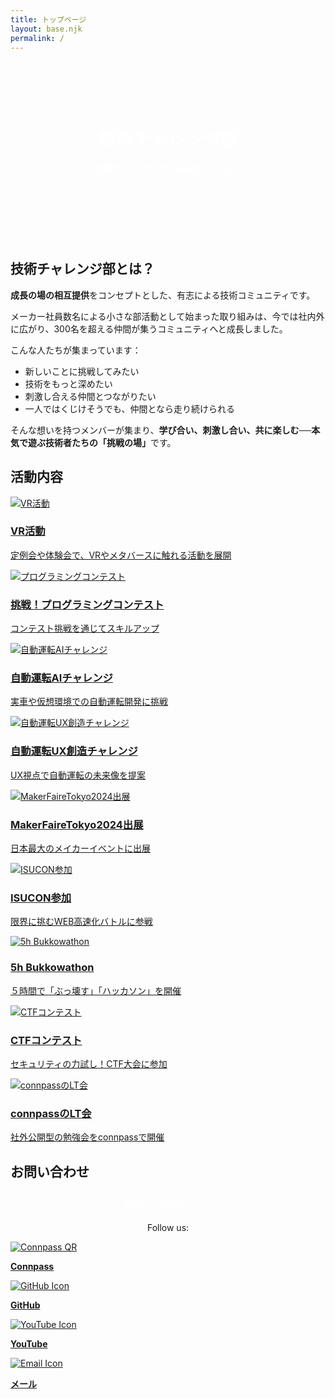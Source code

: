 ```yaml
---
title: トップページ
layout: base.njk
permalink: /
---
```


<header style="background: url('./images/challenge-club-backpanel.png') center/cover no-repeat; color: white; text-align: center; padding: 4rem 1rem; font-weight: bold; position: relative;" id="top">
  <h1>技術チャレンジ部</h1>
  <p>探究とつながりで、未来をつくる。</p>
</header>
<section id="about">
  <h2>技術チャレンジ部とは？</h2>
  <p><strong>成長の場の相互提供</strong>をコンセプトとした、有志による技術コミュニティです。</p>
  <p>メーカー社員数名による小さな部活動として始まった取り組みは、今では社内外に広がり、300名を超える仲間が集うコミュニティへと成長しました。</p>
  <p>こんな人たちが集まっています：</p>
  <ul>
    <li>新しいことに挑戦してみたい</li>
    <li>技術をもっと深めたい</li>
    <li>刺激し合える仲間とつながりたい</li>
    <li>一人ではくじけそうでも、仲間となら走り続けられる</li>
  </ul>
  <p>そんな想いを持つメンバーが集まり、<strong>学び合い、刺激し合い、共に楽しむ──本気で遊ぶ技術者たちの「挑戦の場」</strong>です。</p>
</section>

<section id="activities">
  <h2>活動内容</h2>
  <div class="card-container">
    <a href="https://github.com/ChallengeClub/vr-meetups" target="_blank" class="card">
      <img src="images/vr.png" alt="VR活動">
      <div class="card-content">
        <h3>VR活動</h3>
        <p>定例会や体験会で、VRやメタバースに触れる活動を展開</p>
      </div>
    </a>
    <a href="/activities/programming_contest/" target="_blank" class="card">
      <img src="images/programming.png" alt="プログラミングコンテスト">
      <div class="card-content">
        <h3>挑戦！プログラミングコンテスト</h3>
        <p>コンテスト挑戦を通じてスキルアップ</p>
      </div>
    </a>
    <a href="/activities/automotive_ai_challenge/" target="_blank" class="card">
      <img src="images/ai.png" alt="自動運転AIチャレンジ">
      <div class="card-content">
        <h3>自動運転AIチャレンジ</h3>
        <p>実車や仮想環境での自動運転開発に挑戦</p>
      </div>
    </a>
    <a href="/activities/automotive_uxchallenge/" target="_blank" class="card">
      <img src="images/ux.png" alt="自動運転UX創造チャレンジ">
      <div class="card-content">
        <h3>自動運転UX創造チャレンジ</h3>
        <p>UX視点で自動運転の未来像を提案</p>
      </div>
    </a>
    <a href="/activities/makerfaire/" target="_blank" class="card">
      <img src="images/mft2024.png" alt="MakerFaireTokyo2024出展">
      <div class="card-content">
        <h3>MakerFaireTokyo2024出展</h3>
        <p>日本最大のメイカーイベントに出展</p>
      </div>
    </a>
    <a href="/activities/isucon/" target="_blank" class="card">
      <img src="images/isucon.png" alt="ISUCON参加">
      <div class="card-content">
        <h3>ISUCON参加</h3>
        <p>限界に挑むWEB高速化バトルに参戦</p>
      </div>
    </a>
    <a href="https://bukkowathon.challenge-club.org/" target="_blank" class="card">
      <img src="images/bukkowathon.png" alt="5h Bukkowathon">
      <div class="card-content">
        <h3>5h Bukkowathon</h3>
        <p>５時間で「ぶっ壊す」「ハッカソン」を開催</p>
      </div>
    </a>
    <a href="/activities/ctf/" target="_blank" class="card">
      <img src="images/ctf.png" alt="CTFコンテスト">
      <div class="card-content">
        <h3>CTFコンテスト</h3>
        <p>セキュリティの力試し！CTF大会に参加</p>
      </div>
    </a>
    <a href="https://challenge-club.connpass.com/" target="_blank" class="card">
      <img src="images/lt.png" alt="connpassのLT会">
      <div class="card-content">
        <h3>connpassのLT会</h3>
        <p>社外公開型の勉強会をconnpassで開催</p>
      </div>
    </a>
  </div>
</section>

<section id="contact">
  <h2>お問い合わせ</h2>
  <p style="text-align: center;">
    <a href="https://forms.office.com/Pages/ResponsePage.aspx?id=1vVjSGBHiUW-nEL4LgdXOZjcR3aRbtpEqTgZNLVVwCBUM1VIUTVaUFBMSlJCMElNTjhESk82N0YwWC4u" target="_blank" rel="noopener" style="display:inline-block;padding:0.5rem 1rem;background:var(--main-color);color:white;text-decoration:none;border-radius:4px;">お問い合わせはこちら</a>
  </p>

  <div class="footer-links">
    <p style="text-align: center;">Follow us:</p>
    <div class="qr-container">
      <div class="qr-block">
        <a href="https://challenge-club.connpass.com/" target="_blank">
          <img src="images/connpass-qr.png" alt="Connpass QR">
          <p><strong>Connpass</strong></p>
        </a>
      </div>
      <div class="qr-block">
        <a href="https://github.com/ChallengeClub" target="_blank">
          <img src="images/github-icon.png" alt="GitHub Icon">
          <p><strong>GitHub</strong></p>
        </a>
      </div>
      <div class="qr-block">
        <a href="https://www.youtube.com/@challenge_club4898" target="_blank">
          <img src="images/youtube-icon.png" alt="YouTube Icon">
          <p><strong>YouTube</strong></p>
        </a>
      </div>
      <div class="qr-block">
        <a href="mailto:contact@challenge-club.org">
          <img src="images/email-icon.png" alt="Email Icon">
          <p><strong>メール</strong></p>
        </a>
      </div>
    </div>
  </section>
</div>